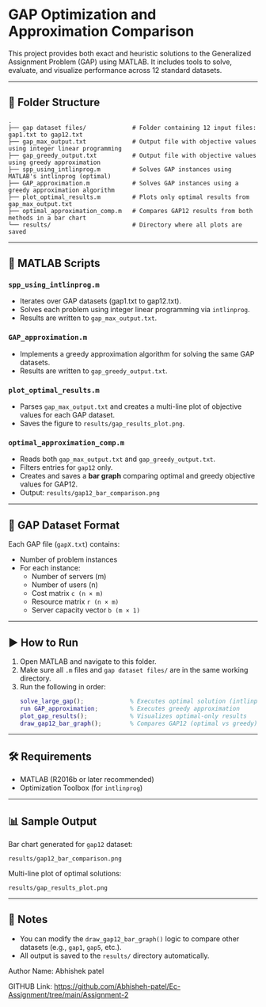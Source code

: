 # GAP Optimization and Approximation Comparison

This project provides both exact and heuristic solutions to the Generalized Assignment Problem (GAP) using MATLAB. It includes tools to solve, evaluate, and visualize performance across 12 standard datasets.

---

## 📁 Folder Structure

```
.
├── gap dataset files/             # Folder containing 12 input files: gap1.txt to gap12.txt
├── gap_max_output.txt             # Output file with objective values using integer linear programming
├── gap_greedy_output.txt          # Output file with objective values using greedy approximation
├── spp_using_intlinprog.m         # Solves GAP instances using MATLAB's intlinprog (optimal)
├── GAP_approximation.m            # Solves GAP instances using a greedy approximation algorithm
├── plot_optimal_results.m         # Plots only optimal results from gap_max_output.txt
├── optimal_approximation_comp.m   # Compares GAP12 results from both methods in a bar chart
└── results/                       # Directory where all plots are saved
```

---

## 🧮 MATLAB Scripts

### `spp_using_intlinprog.m`
- Iterates over GAP datasets (gap1.txt to gap12.txt).
- Solves each problem using integer linear programming via `intlinprog`.
- Results are written to `gap_max_output.txt`.

### `GAP_approximation.m`
- Implements a greedy approximation algorithm for solving the same GAP datasets.
- Results are written to `gap_greedy_output.txt`.

### `plot_optimal_results.m`
- Parses `gap_max_output.txt` and creates a multi-line plot of objective values for each GAP dataset.
- Saves the figure to `results/gap_results_plot.png`.

### `optimal_approximation_comp.m`
- Reads both `gap_max_output.txt` and `gap_greedy_output.txt`.
- Filters entries for `gap12` only.
- Creates and saves a **bar graph** comparing optimal and greedy objective values for GAP12.
- Output: `results/gap12_bar_comparison.png`

---

## 📂 GAP Dataset Format

Each GAP file (`gapX.txt`) contains:
- Number of problem instances
- For each instance:
  - Number of servers (m)
  - Number of users (n)
  - Cost matrix `c (n × m)`
  - Resource matrix `r (n × m)`
  - Server capacity vector `b (m × 1)`

---

## ▶️ How to Run

1. Open MATLAB and navigate to this folder.
2. Make sure all `.m` files and `gap dataset files/` are in the same working directory.
3. Run the following in order:
   ```matlab
   solve_large_gap();             % Executes optimal solution (intlinprog)
   run GAP_approximation;         % Executes greedy approximation
   plot_gap_results();            % Visualizes optimal-only results
   draw_gap12_bar_graph();        % Compares GAP12 (optimal vs greedy) in a bar chart
   ```

---

## 🛠 Requirements

- MATLAB (R2016b or later recommended)
- Optimization Toolbox (for `intlinprog`)

---

## 📊 Sample Output

Bar chart generated for `gap12` dataset:
```
results/gap12_bar_comparison.png
```

Multi-line plot of optimal solutions:
```
results/gap_results_plot.png
```

---

## 📌 Notes

- You can modify the `draw_gap12_bar_graph()` logic to compare other datasets (e.g., `gap1`, `gap5`, etc.).
- All output is saved to the `results/` directory automatically.


Author Name: Abhishek patel

GITHUB Link: https://github.com/Abhisheh-patel/Ec-Assignment/tree/main/Assignment-2
